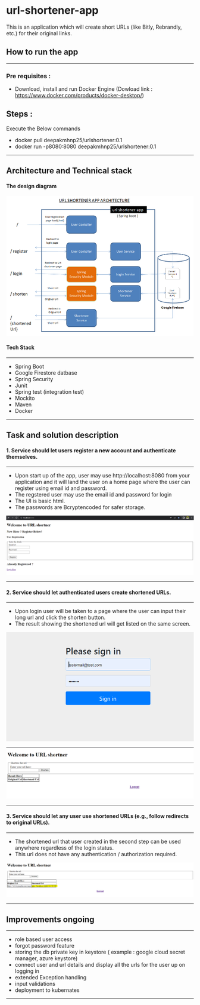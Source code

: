 # url-shortener-app
This is an application which will create short URLs (like Bitly, Rebrandly, etc.) for their original links.

## How to run the app

***
### Pre requisites : 
* Download, install and run Docker Engine (Dowload link : https://www.docker.com/products/docker-desktop/)

Steps : 
---
Execute the Below commands
* docker pull deepakmhnp25/urlshortener:0.1
* docker run -p8080:8080 deepakmhnp25/urlshortener:0.1
---


## Architecture and Technical stack
#### The design diagram

![alt text](https://github.com/deepakmhnp25/url-shortener-app/blob/master/screenshots/design%20diagram.PNG?raw=true)

#### Tech Stack
***
* Spring Boot
* Google Firestore datbase
* Spring Security
* Junit
* Spring test (integration test)
* Mockito
* Maven
* Docker


***
## Task and solution description
#### 1. Service should let users register a new account and authenticate themselves.
*** 
* Upon start up of the app, user may use http://localhost:8080 from your application and it will land the user on a home page where the user can register using email id and password.
* The regstered user may use the email id and password for login
* The UI is basic html.
* The passwords are Bcryptencoded  for safer storage.

![alt text](https://github.com/deepakmhnp25/url-shortener-app/blob/master/screenshots/home%20page.PNG?raw=true)

***
#### 2. Service should let authenticated users create shortened URLs.
***
* Upon login user will be taken to a page where the user can input their long url and click the shorten button.
* The result showing the shortened url will get listed on the same screen. 

![alt text](https://github.com/deepakmhnp25/url-shortener-app/blob/master/screenshots/login.PNG?raw=true)

![alt text](https://github.com/deepakmhnp25/url-shortener-app/blob/master/screenshots/shorten%20url.PNG?raw=true)

***
#### 3. Service should let any user use shortened URLs (e.g., follow redirects to original URLs).
***
* The shortened url that user created in the second step can be used anywhere regardless of the login status.
* This url does not have any authentication / authorization required.

![alt text](https://github.com/deepakmhnp25/url-shortener-app/blob/master/screenshots/shortened%20url.PNG?raw=true)

***

## Improvements ongoing
***
* role based user access
* forgot password feature
* storing the db private key in keystore ( example : google cloud secret manager, azure keystore)
* connect user and url details  and display all the urls for the user up on logging in
* extended Exception handling
* input validations
* deployment to kubernates
***
